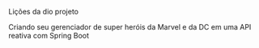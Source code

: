 Lições da dio projeto

Criando seu gerenciador de super heróis da Marvel e da DC em uma API reativa com Spring Boot
